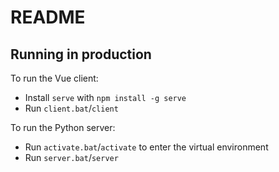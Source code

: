 # README

## Running in production

To run the Vue client:

- Install `serve` with `npm install -g serve`
- Run `client.bat`/`client`

To run the Python server:

- Run `activate.bat`/`activate` to enter the virtual environment
- Run `server.bat`/`server`
